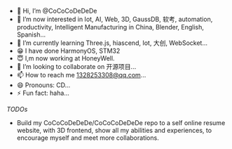 - 👋 Hi,  I’m @CoCoCoDeDeDe
- 👀 I’m now interested in Iot,  AI,  Web, 3D,  GaussDB,  软考,  automation, productivity, Intelligent Manufacturing in China, Blender, English, Spanish...
- 🌱 I’m currently learning Three.js, hiascend, Iot, 大创, WebSocket...
- 😁 I have done HarmonyOS, STM32
- 😇 I,m now working at HoneyWell.
- 💞️ I’m looking to collaborate on 开源项目...
- 📫 How to reach me 1328253308@qq.com...
- 😄 Pronouns: CD...
- ⚡ Fun fact: haha...

<!---
CoCoCoDeDeDe/CoCoCoDeDeDe is a ✨ special ✨ repository because its `README.md` (this file) appears on your GitHub profile.
You can click the Preview link to take a look at your changes.
--->

*TODOs*
- Build my CoCoCoDeDeDe/CoCoCoDeDeDe repo to a self online resume website, with 3D frontend, show all my abilities and experiences, to encourage myself and meet more collaborations.

